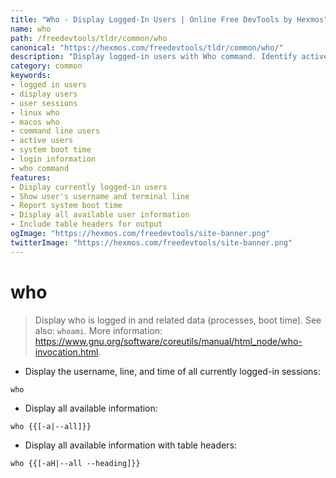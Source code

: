 ```yaml
---
title: "Who - Display Logged-In Users | Online Free DevTools by Hexmos"
name: who
path: /freedevtools/tldr/common/who
canonical: "https://hexmos.com/freedevtools/tldr/common/who/"
description: "Display logged-in users with Who command. Identify active sessions and system boot time on Linux/macOS. Free online tool, no registration required."
category: common
keywords:
- logged in users
- display users
- user sessions
- linux who
- macos who
- command line users
- active users
- system boot time
- login information
- who command
features:
- Display currently logged-in users
- Show user's username and terminal line
- Report system boot time
- Display all available user information
- Include table headers for output
ogImage: "https://hexmos.com/freedevtools/site-banner.png"
twitterImage: "https://hexmos.com/freedevtools/site-banner.png"
---
```


# who

> Display who is logged in and related data (processes, boot time).
> See also: `whoami`.
> More information: <https://www.gnu.org/software/coreutils/manual/html_node/who-invocation.html>.

- Display the username, line, and time of all currently logged-in sessions:

`who`

- Display all available information:

`who {{[-a|--all]}}`

- Display all available information with table headers:

`who {{[-aH|--all --heading]}}`
